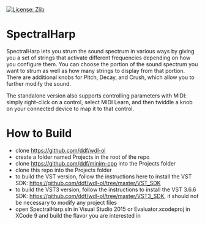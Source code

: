 [![License: Zlib](https://img.shields.io/badge/License-Zlib-lightgrey.svg)](https://opensource.org/licenses/Zlib)

# SpectralHarp

SpectralHarp lets you strum the sound spectrum in various ways by giving you a set of strings that activate different frequencies depending on how you configure them. You can choose the portion of the sound spectrum you want to strum as well as how many strings to display from that portion. There are additional knobs for Pitch, Decay, and Crush, which allow you to further modify the sound.

The standalone version also supports controlling parameters with MIDI: simply right-click on a control, select MIDI Learn, and then twiddle a knob on your connected device to map it to that control.

# How to Build

- clone https://github.com/ddf/wdl-ol
- create a folder named Projects in the root of the repo
- clone https://github.com/ddf/minim-cpp into the Projects folder
- clone this repo into the Projects folder
- to build the VST version, follow the instructions here to install the VST SDK: https://github.com/ddf/wdl-ol/tree/master/VST_SDK
- to build the VST3 version, follow the instructions to install the VST 3.6.6 SDK: https://github.com/ddf/wdl-ol/tree/master/VST3_SDK, it should not be necessary to modify any project files
- open SpectralHarp.sln in Visual Studio 2015 or Evaluator.xcodeproj in XCode 9 and build the flavor you are interested in
